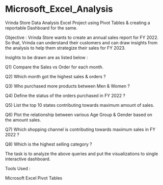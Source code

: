 # Microsoft_Excel_Analysis

Vrinda Store Data Analysis
Excel Project using Pivot Tables & creating a reportable Dashboard for the same.

Objective :
Vrinda Store wants to create an annual sales report for FY 2022. So that, Vrinda can understand their customers and can draw insights from the analysis to help them strategize their sales for FY 2023.

Insights to be drawn are as listed below :

Q1) Compare the Sales vs Order for each month.

Q2) Which month got the highest sales & orders ?

Q3) Who purchased more products between Men & Women ?

Q4) Define the status of the orders purchased in FY 2022 ?

Q5) List the top 10 states contributing towards maximum amount of sales.

Q6) Plot the relationship between various Age Group & Gender based on the amount sales.

Q7) Which shopping channel is contributing towards maximum sales in FY 2022 ?

Q8) Which is the highest selling category ?

The task is to analyze the above queries and put the visualizations to single interactive dashboard.

Tools Used :

Microsoft Excel
Pivot Tables
